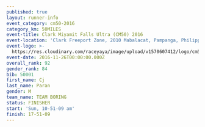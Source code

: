 ```yaml
---
published: true
layout: runner-info
event_category: cm50-2016
category_km: 50MILES
event-title: Clark Miyamit Falls Ultra (CM50) 2016
event-location: 'Clark Freeport Zone, 2010 Mabalacat, Pampanga, Philippines'
event-logo: >-
  https://res.cloudinary.com/raceyaya/image/upload/v1570607412/logo/cm50_p8ydpq.jpg
event-date: 2016-11-26T00:00:00.000Z
overall_rank: 92
gender_rank: 84
bib: 50001
first_name: Cj
last_name: Paran
gender: M
team_name: TEAM BORING
status: FINISHER
start: 'Sun, 10-51-09 am'
finish: 17-51-09
---
```

